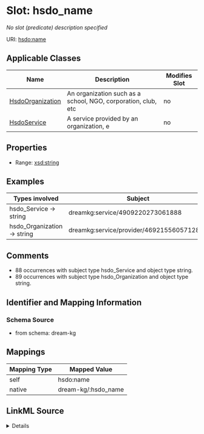 

# Slot: hsdo_name


_No slot (predicate) description specified_





URI: [hsdo:name](http://schema.org/name)



<!-- no inheritance hierarchy -->





## Applicable Classes

| Name | Description | Modifies Slot |
| --- | --- | --- |
| [HsdoOrganization](../classes/HsdoOrganization.md) | An organization such as a school, NGO, corporation, club, etc |  no  |
| [HsdoService](../classes/HsdoService.md) | A service provided by an organization, e |  no  |







## Properties

* Range: [xsd:string](xsd:string)






## Examples

| Types involved | Subject | Predicate | Object |
| --- | --- | --- | --- |
| hsdo_Service → string | dreamkg:service/4909220273061888 | hsdo:name | Youth Services |
| hsdo_Organization → string | dreamkg:service/provider/4692155605712896 | hsdo:name | Gaudenzia |


## Comments

* 88 occurrences with subject type hsdo_Service and object type string.
* 89 occurrences with subject type hsdo_Organization and object type string.

## Identifier and Mapping Information







### Schema Source


* from schema: dream-kg




## Mappings

| Mapping Type | Mapped Value |
| ---  | ---  |
| self | hsdo:name |
| native | dream-kg/:hsdo_name |




## LinkML Source

<details>
```yaml
name: hsdo_name
description: No slot (predicate) description specified
comments:
- 88 occurrences with subject type hsdo_Service and object type string.
- 89 occurrences with subject type hsdo_Organization and object type string.
examples:
- description: hsdo_Service → string
  object:
    example_object: Youth Services
    example_predicate: hsdo:name
    example_subject: dreamkg:service/4909220273061888
- description: hsdo_Organization → string
  object:
    example_object: Gaudenzia
    example_predicate: hsdo:name
    example_subject: dreamkg:service/provider/4692155605712896
from_schema: dream-kg
rank: 1000
slot_uri: hsdo:name
alias: hsdo_name
domain_of:
- hsdo_Organization
- hsdo_Service
range: string

```
</details>